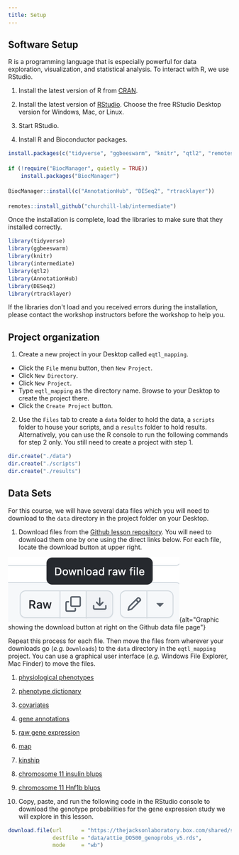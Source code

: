 ```yaml
---
title: Setup
---
```


## Software Setup

R is a programming language that is especially powerful for data exploration, 
visualization, and statistical analysis. To interact with R, we use RStudio. 

1. Install the latest version of R from [CRAN](https://cran.r-project.org/).

2. Install the latest version of [RStudio](https://www.rstudio.com/products/rstudio/download/). 
Choose the free RStudio Desktop version for Windows, Mac, or Linux. 

3. Start RStudio. 

4. Install R and Bioconductor packages. 

```r
install.packages(c("tidyverse", "ggbeeswarm", "knitr", "qtl2", "remotes"))

if (!require("BiocManager", quietly = TRUE))
    install.packages("BiocManager")

BiocManager::install(c("AnnotationHub", "DESeq2", "rtracklayer"))

remotes::install_github("churchill-lab/intermediate")
```

Once the installation is complete, load the libraries to make sure that they 
installed correctly. 

```r
library(tidyverse)
library(ggbeeswarm)
library(knitr)
library(intermediate)
library(qtl2)
library(AnnotationHub)
library(DESeq2)
library(rtracklayer)
```

If the libraries don't load and you received errors during the installation,
please contact the workshop instructors before the workshop to help you.

## Project organization

1. Create a new project in your Desktop called `eqtl_mapping`. 
- Click the `File` menu button, then `New Project`.
- Click `New Directory`. 
- Click `New Project`.
- Type `eqtl_mapping` as the directory name. Browse to your Desktop to create the project there.
- Click the `Create Project` button.

2. Use the `Files` tab to create  a `data` folder to hold the data, a `scripts` folder to 
house your scripts, and a `results` folder to hold results. Alternatively, you can use the 
R console to run the following commands for step 2 only. You still need to create a 
project with step 1.

```r
dir.create("./data")
dir.create("./scripts")
dir.create("./results")
```

## Data Sets

For this course, we will have several data files which you will need to 
download to the `data` directory in the project folder on your Desktop.

1. Download files from the 
[Github lesson repository](https://github.com/smcclatchy/eqtl-mapping/tree/main/episodes/data).
You will need to download them one by one using the direct links below. For each
file, locate the download button at upper right.

![Select the download button](../episodes/fig/download-button.png){alt="Graphic showing the download button at right on the Github data file page"}

Repeat this process for each file. Then move the files from wherever your 
downloads go (*e.g.* `Downloads`) to the `data` directory in the `eqtl_mapping` 
project. You can use a graphical user interface (*e.g.* Windows File Explorer, 
Mac Finder) to move the files.

1. [physiological phenotypes](https://github.com/smcclatchy/eqtl-mapping/blob/main/episodes/data/attie_do_pheno.rds)
1. [phenotype dictionary](https://github.com/smcclatchy/eqtl-mapping/blob/main/episodes/data/attie_do_pheno_dict.rds)
1. [covariates](https://github.com/smcclatchy/eqtl-mapping/blob/main/episodes/data/attie_do_covar.rds)
1. [gene annotations](https://github.com/smcclatchy/eqtl-mapping/blob/main/episodes/data/attie_do_expr_annot.rds)
1. [raw gene expression](https://github.com/smcclatchy/eqtl-mapping/blob/main/episodes/data/attie_do_expr_raw.rds)
1. [map](https://github.com/smcclatchy/eqtl-mapping/blob/main/episodes/data/attie_do_map.rds)
1. [kinship](https://github.com/smcclatchy/eqtl-mapping/blob/main/episodes/data/attie_do_kinship.rds)
1. [chromosome 11 insulin blups](https://github.com/smcclatchy/eqtl-mapping/blob/main/episodes/data/ins_tauc_blup_chr11.rds)
1. [chromosome 11 Hnf1b blups](https://github.com/smcclatchy/eqtl-mapping/blob/main/episodes/data/hnf1b_blup_chr11.rds)

2. Copy, paste, and run the following code in the RStudio console to download
the genotype probabilities for the gene expression study we will explore in this
lesson.

```r
download.file(url      = "https://thejacksonlaboratory.box.com/shared/static/4hy4hbjyrxjbrzh570i4g02r62bx3lgk.rds",
              destfile = "data/attie_DO500_genoprobs_v5.rds",
              mode     = "wb")
```
